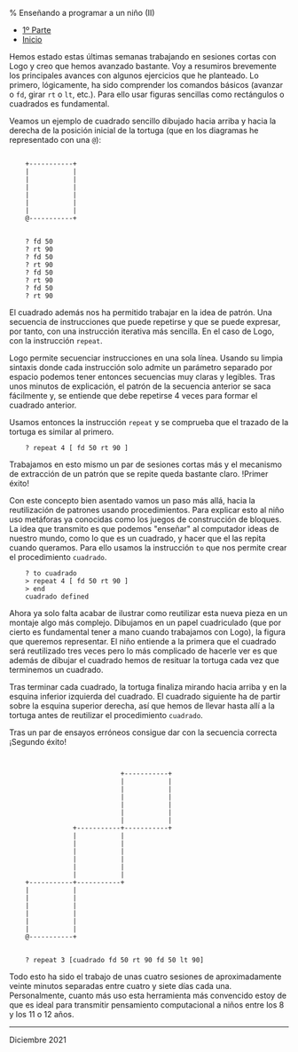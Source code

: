 % Enseñando a programar a un niño (II)

- [1º Parte](enseñando-programar-niños.md.html)
- [Inicio](../index.html)

Hemos estado estas últimas semanas trabajando en sesiones cortas con Logo y creo que hemos avanzado bastante. Voy a resumiros brevemente los principales avances con algunos ejercicios que he planteado. Lo primero, lógicamente, ha sido comprender los comandos básicos (avanzar o `fd`, girar `rt` o `lt`, etc.). Para ello usar figuras sencillas como rectángulos o cuadrados es fundamental.

Veamos un ejemplo de cuadrado sencillo dibujado hacia arriba y hacia la derecha de la posición inicial de la tortuga (que en los diagramas he representado con una `@`):

```	

	+-----------+
	|           |
	|           |
	|           |
	|           |
	|           |
	|           |
	@-----------+
	

	? fd 50
	? rt 90
	? fd 50
	? rt 90
	? fd 50
	? rt 90
	? fd 50
	? rt 90
```

El cuadrado además nos ha permitido trabajar en la idea de patrón. Una secuencia de instrucciones que puede repetirse y que se puede expresar, por tanto, con una instrucción iterativa más sencilla. En el caso de Logo, con la instrucción `repeat`.

Logo permite secuenciar instrucciones en una sola línea. Usando su limpia sintaxis donde cada instrucción solo admite un parámetro separado por espacio podemos tener entonces secuencias muy claras y legibles. Tras unos minutos de explicación, el patrón de la secuencia anterior se saca fácilmente y, se entiende que debe repetirse 4 veces para formar el cuadrado anterior.

Usamos entonces la instrucción `repeat` y se comprueba que el trazado de la tortuga es similar al primero.

```
	? repeat 4 [ fd 50 rt 90 ]
```

Trabajamos en esto mismo un par de sesiones cortas más y el mecanismo de extracción de un patrón que se repite queda bastante claro. !Primer éxito!

Con este concepto bien asentado vamos un paso más allá, hacia la reutilización de patrones usando procedimientos. Para explicar esto al niño uso metáforas ya conocidas como los juegos de construcción de bloques. La idea que transmito es que podemos "enseñar" al computador ideas de nuestro mundo, como lo que es un cuadrado, y hacer que el las repita cuando queramos. Para ello usamos la instrucción `to` que nos permite crear el procedimiento `cuadrado`.

```
	? to cuadrado
	> repeat 4 [ fd 50 rt 90 ]
	> end
	cuadrado defined
``` 

Ahora ya solo falta acabar de ilustrar como reutilizar esta nueva pieza en un montaje algo más complejo. Dibujamos en un papel cuadriculado (que por cierto es fundamental tener a mano cuando trabajamos con Logo), la figura que queremos representar. El niño entiende a la primera que el cuadrado será reutilizado tres veces pero lo más complicado de hacerle ver es que además de dibujar el cuadrado hemos de resituar la tortuga cada vez que terminemos un cuadrado.

Tras terminar cada cuadrado, la tortuga finaliza mirando hacia arriba y en la esquina inferior izquierda del cuadrado. El cuadrado siguiente ha de partir sobre la esquina superior derecha, así que hemos de llevar hasta allí a la tortuga antes de reutilizar el procedimiento `cuadrado`.

Tras un par de ensayos erróneos consigue dar con la secuencia correcta ¡Segundo éxito!

```


	                        +-----------+
	                        |           |
	                        |           |
	                        |           |
	                        |           |
	                        |           |
		                    |           |
	            +-----------+-----------+
	            |           |
	            |           |
	            |           |
	            |           |
	            |           |
		        |           |
	+-----------+-----------+
	|           |
	|           |
	|           |
	|           |
	|           |
	|           |
	@-----------+


	? repeat 3 [cuadrado fd 50 rt 90 fd 50 lt 90]

```

Todo esto ha sido el trabajo de unas cuatro sesiones de aproximadamente veinte minutos separadas entre cuatro y siete días cada una. Personalmente, cuanto más uso esta herramienta más convencido estoy de que es ideal para transmitir pensamiento computacional a niños entre los 8 y los 11 o 12 años.




---

Diciembre 2021
